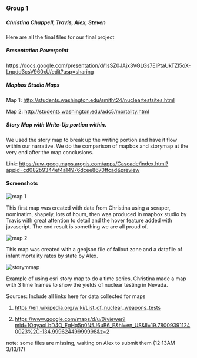 ### Group 1
##### Christina Chappell, Travis, Alex, Steven 


Here are all the final files for our final project
##### Presentation Powerpoint

https://docs.google.com/presentation/d/1sSZ0JAjx3VGLGs7EIPtaUkTZl5oX-Lnpdd3csV960xU/edit?usp=sharing


##### Mapbox Studio Maps
Map 1: http://students.washington.edu/smitht24/nucleartestsites.html

Map 2: http://students.washington.edu/adc5/mortality.html

##### Story Map with Write-Up portion within.

We used the story map to break up the writing portion and have it flow within our narrative. We do the comparison of mapbox and storymap at the very end after the map conclusions. 

Link: https://uw-geog.maps.arcgis.com/apps/Cascade/index.html?appid=cd082b9344ef4a14976dcee8670ffcad&preview

#### Screenshots
![map 1](https://github.com/UW-GEOG458-Winter2017/Project1/blob/master/FinalFolder/map1.JPG)

This first map was created with data from Christina using a scraper, nominatim, shapely, lots of hours, then was produced in mapbox studio by Travis with great attention to detail and the hover feature added with javascript. The end result is something we are all proud of.

![map 2](https://github.com/UW-GEOG458-Winter2017/Project1/blob/master/FinalFolder/map2.JPG)

This map was created with a geojson file of fallout zone and a datafile of infant mortality rates by state by Alex.

![storymmap](https://github.com/UW-GEOG458-Winter2017/Project1/blob/master/FinalFolder/before%201970.JPG)

Example of using esri story map to do a time series, Christina made a map with 3 time frames to show the yields of nuclear testing in Nevada. 

Sources: Include all links here for data collected for maps

1. https://en.wikipedia.org/wiki/List_of_nuclear_weapons_tests

2. https://www.google.com/maps/d/u/0/viewer?mid=1OqyaoLbD4Q_EgHq5p0N5J6uB6_E&hl=en_US&ll=19.780093911240023%2C-134.99962449999998&z=2


note: some files are missing, waiting on Alex to submit them (12:13AM 3/13/17)
